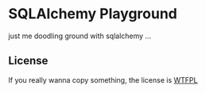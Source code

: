 SQLAlchemy Playground
=====================

just me doodling ground with sqlalchemy ...

License
-------

If you really wanna copy something, the license is [WTFPL](http://en.wikipedia.org/wiki/WTFPL)

